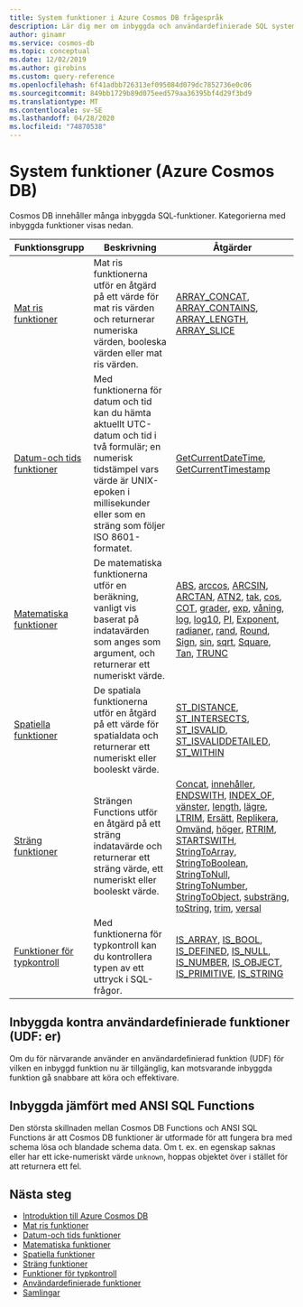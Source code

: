 ```yaml
---
title: System funktioner i Azure Cosmos DB frågespråk
description: Lär dig mer om inbyggda och användardefinierade SQL system-funktioner i Azure Cosmos DB.
author: ginamr
ms.service: cosmos-db
ms.topic: conceptual
ms.date: 12/02/2019
ms.author: girobins
ms.custom: query-reference
ms.openlocfilehash: 6f41adbb726313ef095084d079dc7852736e0c06
ms.sourcegitcommit: 849bb1729b89d075eed579aa36395bf4d29f3bd9
ms.translationtype: MT
ms.contentlocale: sv-SE
ms.lasthandoff: 04/28/2020
ms.locfileid: "74870538"
---
```

# <a name="system-functions-azure-cosmos-db"></a>System funktioner (Azure Cosmos DB)

 Cosmos DB innehåller många inbyggda SQL-funktioner. Kategorierna med inbyggda funktioner visas nedan.  
  
|Funktionsgrupp|Beskrivning|Åtgärder|  
|--------------|-----------------|-----------------| 
|[Mat ris funktioner](sql-query-array-functions.md)|Mat ris funktionerna utför en åtgärd på ett värde för mat ris värden och returnerar numeriska värden, booleska värden eller mat ris värden. | [ARRAY_CONCAT](sql-query-array-concat.md), [ARRAY_CONTAINS](sql-query-array-contains.md), [ARRAY_LENGTH](sql-query-array-length.md), [ARRAY_SLICE](sql-query-array-slice.md) |
|[Datum-och tids funktioner](sql-query-date-time-functions.md)|Med funktionerna för datum och tid kan du hämta aktuellt UTC-datum och tid i två formulär; en numerisk tidstämpel vars värde är UNIX-epoken i millisekunder eller som en sträng som följer ISO 8601-formatet. | [GetCurrentDateTime](sql-query-getcurrentdatetime.md), [GetCurrentTimestamp](sql-query-getcurrenttimestamp.md) |
|[Matematiska funktioner](sql-query-mathematical-functions.md)|De matematiska funktionerna utför en beräkning, vanligt vis baserat på indatavärden som anges som argument, och returnerar ett numeriskt värde. | [ABS](sql-query-abs.md), [arccos](sql-query-acos.md), [ARCSIN](sql-query-asin.md), [ARCTAN](sql-query-atan.md), [ATN2](sql-query-atn2.md), [tak](sql-query-ceiling.md), [cos](sql-query-cos.md), [COT](sql-query-cot.md), [grader](sql-query-degrees.md), [exp](sql-query-exp.md), [våning](sql-query-floor.md), [log](sql-query-log.md), [log10](sql-query-log10.md), [PI](sql-query-pi.md), [Exponent](sql-query-power.md), [radianer](sql-query-radians.md), [rand](sql-query-rand.md), [Round](sql-query-round.md), [Sign](sql-query-sign.md), [sin](sql-query-sin.md), [sqrt](sql-query-sqrt.md), [Square](sql-query-square.md), [Tan](sql-query-tan.md), [TRUNC](sql-query-trunc.md) |
|[Spatiella funktioner](sql-query-spatial-functions.md)|De spatiala funktionerna utför en åtgärd på ett värde för spatialdata och returnerar ett numeriskt eller booleskt värde. | [ST_DISTANCE](sql-query-st-distance.md), [ST_INTERSECTS](sql-query-st-intersects.md), [ST_ISVALID](sql-query-st-isvalid.md), [ST_ISVALIDDETAILED](sql-query-st-isvaliddetailed.md), [ST_WITHIN](sql-query-st-within.md) |
|[Sträng funktioner](sql-query-string-functions.md)|Strängen Functions utför en åtgärd på ett sträng indatavärde och returnerar ett sträng värde, ett numeriskt eller booleskt värde. | [Concat](sql-query-concat.md), [innehåller](sql-query-contains.md), [ENDSWITH](sql-query-endswith.md), [INDEX_OF](sql-query-index-of.md), [vänster](sql-query-left.md), [length](sql-query-length.md), [lägre](sql-query-lower.md), [LTRIM](sql-query-ltrim.md), [Ersätt](sql-query-replace.md), [Replikera](sql-query-replicate.md), [Omvänd](sql-query-reverse.md), [höger](sql-query-right.md), [RTRIM](sql-query-rtrim.md), [STARTSWITH](sql-query-startswith.md), [StringToArray](sql-query-stringtoarray.md), [StringToBoolean](sql-query-stringtoboolean.md), [StringToNull](sql-query-stringtonull.md), [StringToNumber](sql-query-stringtonumber.md), [StringToObject](sql-query-stringtoobject.md), [substräng](sql-query-substring.md), [toString](sql-query-tostring.md), [trim](sql-query-trim.md), [versal](sql-query-upper.md) |
|[Funktioner för typkontroll](sql-query-type-checking-functions.md)|Med funktionerna för typkontroll kan du kontrollera typen av ett uttryck i SQL-frågor. | [IS_ARRAY](sql-query-is-array.md), [IS_BOOL](sql-query-is-bool.md), [IS_DEFINED](sql-query-is-defined.md), [IS_NULL](sql-query-is-null.md), [IS_NUMBER](sql-query-is-number.md), [IS_OBJECT](sql-query-is-object.md), [IS_PRIMITIVE](sql-query-is-primitive.md), [IS_STRING](sql-query-is-string.md) |

## <a name="built-in-versus-user-defined-functions-udfs"></a>Inbyggda kontra användardefinierade funktioner (UDF: er)

Om du för närvarande använder en användardefinierad funktion (UDF) för vilken en inbyggd funktion nu är tillgänglig, kan motsvarande inbyggda funktion gå snabbare att köra och effektivare.

## <a name="built-in-versus-ansi-sql-functions"></a>Inbyggda jämfört med ANSI SQL Functions

Den största skillnaden mellan Cosmos DB Functions och ANSI SQL Functions är att Cosmos DB funktioner är utformade för att fungera bra med schema lösa och blandade schema data. Om t. ex. en egenskap saknas eller har ett icke-numeriskt värde `unknown`, hoppas objektet över i stället för att returnera ett fel.

## <a name="next-steps"></a>Nästa steg

- [Introduktion till Azure Cosmos DB](introduction.md)
- [Mat ris funktioner](sql-query-array-functions.md)
- [Datum-och tids funktioner](sql-query-date-time-functions.md)
- [Matematiska funktioner](sql-query-mathematical-functions.md)
- [Spatiella funktioner](sql-query-spatial-functions.md)
- [Sträng funktioner](sql-query-string-functions.md)
- [Funktioner för typkontroll](sql-query-type-checking-functions.md)
- [Användardefinierade funktioner](sql-query-udfs.md)
- [Samlingar](sql-query-aggregates.md)
